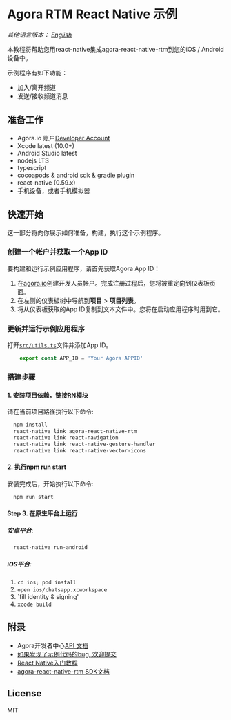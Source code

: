 # Agora RTM React Native 示例

*其他语言版本： [English](README.md)*

本教程将帮助您用react-native集成agora-react-native-rtm到您的iOS / Android设备中。

示例程序有如下功能：
  - 加入/离开频道
  - 发送/接收频道消息

## 准备工作
- Agora.io 账户[Developer Account](https://dashboard.agora.io/signin/)
- Xcode latest (10.0+)
- Android Studio latest
- nodejs LTS
- typescript
- cocoapods & android sdk & gradle plugin
- react-native (0.59.x)
- 手机设备，或者手机模拟器

## 快速开始

这一部分将向你展示如何准备，构建，执行这个示例程序。

### 创建一个帐户并获取一个App ID
要构建和运行示例应用程序，请首先获取Agora App ID：
1. 在[agora.io](https://dashboard.agora.io/signin/)创建开发人员帐户。完成注册过程后，您将被重定向到仪表板页面。
2. 在左侧的仪表板树中导航到**项目** > **项目列表**。
3. 将从仪表板获取的App ID复制到文本文件中。您将在启动应用程序时用到它。

### 更新并运行示例应用程序

打开[`src/utils.ts`](https://github.com/AgoraIO/RN-SDK-RTM/tree/master/examples/chatsapp/src/utils.ts)文件并添加App ID。

```javascript
    export const APP_ID = 'Your Agora APPID'
```
### 搭建步骤
#### 1. 安装项目依赖，链接RN模块
请在当前项目路径执行以下命令:

```bash
  npm install
  react-native link agora-react-native-rtm
  react-native link react-navigation
  react-native link react-native-gesture-handler
  react-native link react-native-vector-icons
```

#### 2. 执行npm run start
安装完成后，开始执行以下命令:

```bash
  npm run start
```

#### Step 3. 在原生平台上运行

##### 安卓平台:
```bash
  react-native run-android
```

##### iOS平台:
  1. `cd ios; pod install`
  2. `open ios/chatsapp.xcworkspace`
  3. `fill identity & signing'
  4. `xcode build`

## 附录
* Agora开发者中心[API 文档](https://docs.agora.io/cn/)
* [如果发现了示例代码的bug, 欢迎提交](https://github.com/AgoraIO-Community/Agora-RN-Quickstart/issues)
* [React Native入门教程](https://facebook.github.io/react-native/docs/getting-started.html)
* [agora-react-native-rtm SDK文档](https://agoraio.github.io/RN-SDK-RTM/latest/)

## License
MIT
